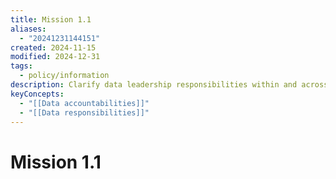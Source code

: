```yaml
---
title: Mission 1.1
aliases:
  - "20241231144151"
created: 2024-11-15
modified: 2024-12-31
tags:
  - policy/information
description: Clarify data leadership responsibilities within and across the Government of Canada.
keyConcepts:
  - "[[Data accountabilities]]"
  - "[[Data responsibilities]]"
---
```

# Mission 1.1
